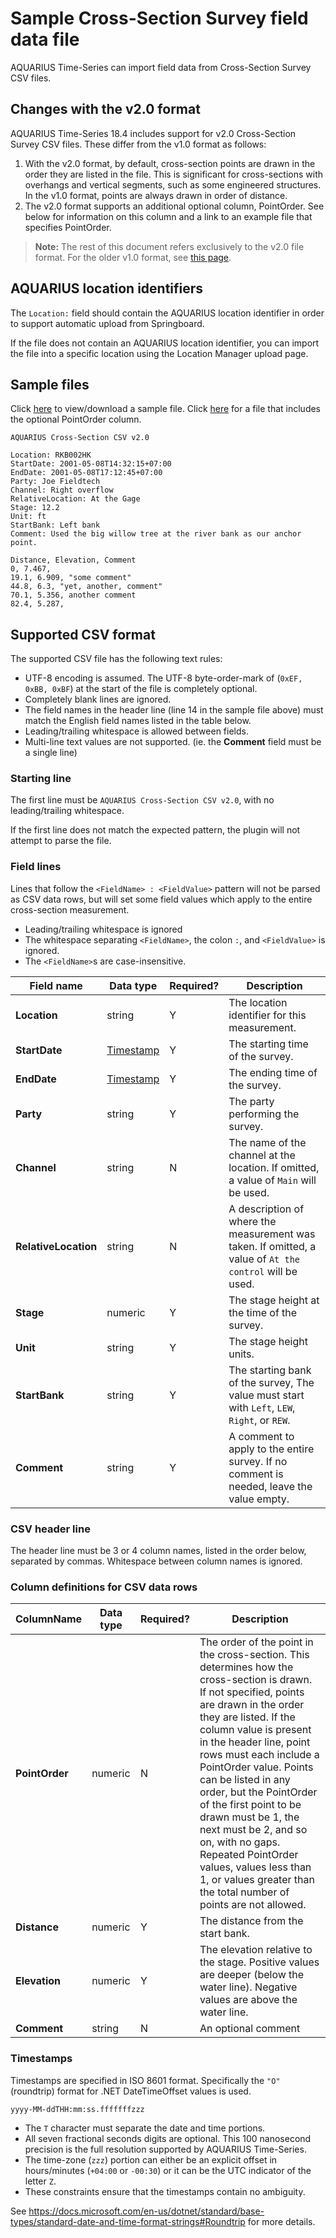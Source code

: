 # Sample Cross-Section Survey field data file

AQUARIUS Time-Series can import field data from Cross-Section Survey CSV files.

## Changes with the v2.0 format

AQUARIUS Time-Series 18.4 includes support for v2.0 Cross-Section Survey CSV files. These differ from the v1.0 format as follows:

1. With the v2.0 format, by default, cross-section points are drawn in the order they are listed in the file. This is significant for cross-sections with overhangs and vertical segments, such as some engineered structures. In the v1.0 format, points are always drawn in order of distance.
2. The v2.0 format supports an additional optional column, PointOrder. See below for information on this column and a link to an example file that specifies PointOrder.

> **Note:** The rest of this document refers exclusively to the v2.0 file format. For the older v1.0 format, see [this page](https://github.com/AquaticInformatics/examples/tree/1de159ad685dcdff423c4ba710c8c6d63e85f841/TimeSeries/SampleFiles/FieldData/Plugin/CrossSectionSurvey).

## AQUARIUS location identifiers

The `Location:` field should contain the AQUARIUS location identifier in order to support automatic upload from Springboard.

If the file does not contain an AQUARIUS location identifier, you can import the file into a specific location using the Location Manager upload page.

## Sample files
Click [here](./CrossSectionSample.csv) to view/download a sample file. Click [here](./CrossSectionSampleWithPointOrder.csv) for a file that includes the optional PointOrder column.

```
AQUARIUS Cross-Section CSV v2.0

Location: RKB002HK
StartDate: 2001-05-08T14:32:15+07:00
EndDate: 2001-05-08T17:12:45+07:00
Party: Joe Fieldtech
Channel: Right overflow
RelativeLocation: At the Gage
Stage: 12.2
Unit: ft
StartBank: Left bank
Comment: Used the big willow tree at the river bank as our anchor point.

Distance, Elevation, Comment
0, 7.467,
19.1, 6.909, "some comment"
44.8, 6.3, "yet, another, comment"
70.1, 5.356, another comment
82.4, 5.287,
```

## Supported CSV format

The supported CSV file has the following text rules:
- UTF-8 encoding is assumed. The UTF-8 byte-order-mark of (`0xEF, 0xBB, 0xBF`) at the start of the file is completely optional.
- Completely blank lines are ignored.
- The field names in the header line (line 14 in the sample file above) must match the English field names listed in the table below.
- Leading/trailing whitespace is allowed between fields.
- Multi-line text values are not supported. (ie. the **Comment** field must be a single line)

### Starting line

The first line must be `AQUARIUS Cross-Section CSV v2.0`, with no leading/trailing whitespace.

If the first line does not match the expected pattern, the plugin will not attempt to parse the file.

### Field lines

Lines that follow the `<FieldName> : <FieldValue>` pattern will not be parsed as CSV data rows, but will set some field values which apply to the entire cross-section measurement.

- Leading/trailing whitespace is ignored
- The whitespace separating `<FieldName>`, the colon `:`, and `<FieldValue>` is ignored.
- The `<FieldName>`s are case-insensitive.

| Field name | Data type | Required? | Description |
| --- | --- | --- | --- |
| **Location** | string | Y | The location identifier for this measurement. |
| **StartDate** | [Timestamp](#timestamps) | Y | The starting time of the survey. |
| **EndDate** | [Timestamp](#timestamps) | Y | The ending time of the survey. |
| **Party** | string | Y | The party performing the survey. |
| **Channel** | string | N | The name of the channel at the location. If omitted, a value of `Main` will be used. |
| **RelativeLocation** | string | N | A description of where the measurement was taken. If omitted, a value of `At the control` will be used. |
| **Stage** | numeric | Y | The stage height at the time of the survey.  |
| **Unit** | string | Y | The stage height units. |
| **StartBank** | string | Y | The starting bank of the survey, The value must start with `Left`, `LEW`, `Right`, or `REW`. |
| **Comment** | string | Y | A comment to apply to the entire survey. If no comment is needed, leave the value empty. |

### CSV header line

The header line must be 3 or 4 column names, listed in the order below, separated by commas. Whitespace between column names is ignored.

### Column definitions for CSV data rows

| ColumnName | Data type | Required? | Description |
| --- | --- | --- | --- |
| **PointOrder** | numeric | N | The order of the point in the cross-section. This determines how the cross-section is drawn. If not specified, points are drawn in the order they are listed. If the column value is present in the header line, point rows must each include a PointOrder value. Points can be listed in any order, but the PointOrder of the first point to be drawn must be 1, the next must be 2, and so on, with no gaps. Repeated PointOrder values, values less than 1, or values greater than the total number of points are not allowed. |
| **Distance** | numeric | Y | The distance from the start bank. |
| **Elevation** | numeric | Y | The elevation relative to the stage. Positive values are deeper (below the water line). Negative values are above the water line. |
| **Comment** | string | N | An optional comment |

### Timestamps

Timestamps are specified in ISO 8601 format. Specifically the `"O"` (roundtrip) format for .NET DateTimeOffset values is used.

`yyyy-MM-ddTHH:mm:ss.fffffffzzz`

- The `T` character must separate the date and time portions.
- All seven fractional seconds digits are optional. This 100 nanosecond precision is the full resolution supported by AQUARIUS Time-Series.
- The time-zone (`zzz`) portion can either be an explicit offset in hours/minutes (`+04:00` or `-00:30`) or it can be the UTC indicator of the letter `Z`.
- These constraints ensure that the timestamps contain no ambiguity.

See https://docs.microsoft.com/en-us/dotnet/standard/base-types/standard-date-and-time-format-strings#Roundtrip for more details.
